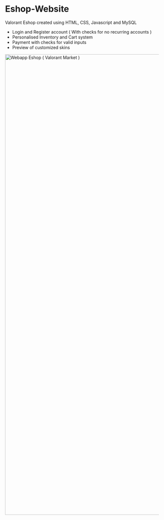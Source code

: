 # Eshop-Website
Valorant Eshop created using HTML, CSS, Javascript and MySQL
- Login and Register account ( With checks for no recurring accounts )
- Personalised Inventory and Cart system
- Payment with checks for valid inputs 
- Preview of customized skins
<img width="1512" alt="Webapp Eshop ( Valorant Market )" src="https://github.com/jaypetan/Eshop-Website/assets/152462664/dcb4764b-fbee-4b8d-a6dc-4b50062ac2b2">
